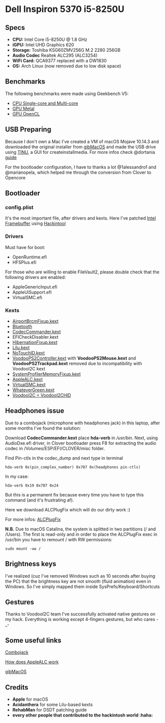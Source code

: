 # Dell Inspiron 5370 i5-8250U

## Specs
* **CPU:** Intel Core i5-8250U @ 1.8 GHz
* **iGPU:** Intel UHD Graphics 620
* **Storage:** Toshiba KSG60ZMV256G M.2 2280 256GB
* **Audio Codec** Realtek ALC295 (ALC3254)
* **WiFi Card:** QCA9377 replaced with a DW1830
* **OS:** Arch Linux (now removed due to low disk space)

## Benchmarks

The following benchmarks were made using Geekbench V5:

- [CPU Single-core and Multi-core](https://browser.geekbench.com/v5/cpu/2830516)
- [GPU Metal](https://browser.geekbench.com/v5/compute/1173808)
- [GPU OpenCL](https://browser.geekbench.com/v5/compute/1173815)


## USB Preparing

Because I don't own a Mac I've created a VM of macOS Mojave 10.14.3 and downloaded the original installer from [gibMacOS](https://github.com/corpnewt/gibMacOS) and made the USB drive using [TINU](https://github.com/ITzTravelInTime/TINU/), a GUI for createinstallmedia. For more infos check @dortania [guide](https://dortania.github.io/OpenCore-Desktop-Guide/installer-guide/mac-install.html)

For the bootloader configuration, I have to thanks a lot @1alessandro1 and @marianopela, which helped me through the conversion from Clover to Opencore

## Bootloader

### config.plist

It's the most important file, after drivers and kexts.
Here I've patched [Intel Framebuffer](https://dortania.github.io/vanilla-laptop-guide/OpenCore/config-laptop.plist/kaby-lake.html#pciroot0x0pci0x20x0) using [Hackintool](https://www.tonymacx86.com/threads/release-hackintool-v2-8-3.254559/)

### Drivers

Must have for boot:

* OpenRuntime.efi
* HFSPlus.efi

For those who are willing to enable FileVault2, please double check that the following drivers are enabled:

* AppleGenericInput.efi
* AppleUiSupport.efi
* VirtualSMC.efi

### Kexts

* [AirportBrcmFixup.kext](https://github.com/acidanthera/AirportBrcmFixup/releases/latest)
* [Bluetooth](https://github.com/acidanthera/BrcmPatchRAM/releases/latest)
* [CodecCommander.kext](https://bitbucket.org/RehabMan/os-x-eapd-codec-commander/downloads/)
* EFICheckDisabler.kext
* [HibernationFixup.kext](https://github.com/acidanthera/HibernationFixup/releases/latest)
* [Lilu.kext](https://github.com/acidanthera/Lilu/releases/latest)
* [NoTouchID.kext](https://github.com/al3xtjames/NoTouchID/releases/latest)
* [VoodooPS2Controller.kext](https://github.com/acidanthera/VoodooPS2/releases/latest) with **VoodooPS2Mouse.kext** and **VoodooPS2Trackpad.kext** removed due to incompatibility with VoodooI2C kext
* [SystemProfilerMemoryFixup.kext](https://github.com/Goldfish64/SystemProfilerMemoryFixup)
* [AppleALC.kext](https://github.com/acidanthera/AppleALC/releases/latest)
* [VirtualSMC.kext](https://github.com/acidanthera/VirtualSMC/releases/latest)
* [WhateverGreen.kext](https://github.com/acidanthera/WhateverGreen/releases)
* [VoodooI2C + VoodooI2CHID](https://github.com/alexandred/VoodooI2C/releases/latest)

## Headphones issue

Due to a combojack (microphone with headphones jack) in this laptop, after some months I've found the solution:

Download **CodecCommander.kext** place **hda-verb** in */usr/bin*. Next, using AudioDxe.efi driver, in Clover bootloader press F8 for extracting the audio codec in /Volumes/ESP/EFI/CLOVER/misc folder. 

Find Pin-ctls in the codec_dump and next type in terminal

`hda-verb 0x(pin_complex_number) 0x707 0x(headphones pin-ctls)`

In my case:

`hda-verb 0x19 0x707 0x24`

But this is a permanent fix because every time you have to type this command (and it's frustrating af).

Here we download ALCPlugFix which will do our dirty work :)

For more infos: [ALCPlugFix](https://osxlatitude.com/forums/topic/11316-how-to-fix-static-noisedistortioncrackling-sound-and-combo-jack-on-laptops/)

**N.B.** Due to macOS Catalina, the system is splitted in two partitions (/ and /Users). The first is read-only and in order to place the ALCPlugFix exec in /usr/bin you have to remount / with RW permissions:

`sudo mount -uw /`

## Brightness keys

I've realized (cuz I've removed Windows such as 10 seconds after buying the PC) that the brightness key are not smooth (fluid animation) even in Windows. So I've simply mapped them inside SysPrefs/Keyboard/Shortcuts 

## Gestures

Thanks to VoodooI2C team I've successfully activated native gestures on my hack. Everything is working except 4-fingers gestures, but who cares -_- 

## Some useful links

[Combojack](https://osxlatitude.com/forums/topic/11316-how-to-fix-static-noisedistortioncrackling-sound-and-combo-jack-on-laptops/)

[How does AppleALC work](https://osxlatitude.com/forums/topic/1946-complete-applehda-patching-guide/)

[gibMacOS](https://github.com/corpnewt/gibMacOS)

## Credits

* **Apple** for macOS
* **Acidanthera** for some Lilu-based kexts
* **RehabMan** for DSDT patching guide
* **every other people that contributed to the hackintosh world :haha:**



